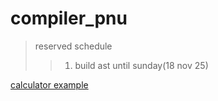 # compiler_pnu
> reserved schedule
>> 1. build ast until sunday(18 nov 25)

[calculator example](https://github.com/meyerd/flex-bison-example)
